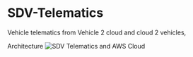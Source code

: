# SDV-Telematics
Vehicle telematics from Vehicle 2 cloud and cloud 2 vehicles, 

Architecture
![SDV Telematics and AWS Cloud](https://github.com/user-attachments/assets/25f691d8-adf8-4881-a61b-6022dd5a6042)

